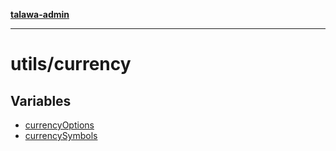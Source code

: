 [**talawa-admin**](../../README.md)

***

# utils/currency

## Variables

- [currencyOptions](variables/currencyOptions.md)
- [currencySymbols](variables/currencySymbols.md)
